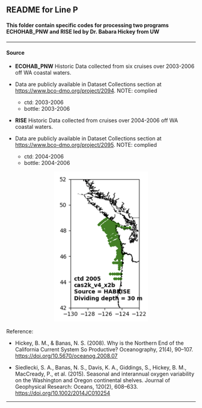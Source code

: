 ## README for Line P

#### This folder contain specific codes for processing two programs ECHOHAB_PNW and RISE led by Dr. Babara Hickey from UW

---

#### Source

- **ECOHAB_PNW** Historic Data collected from six cruises over 2003-2006 off WA coastal waters.
- Data are publicly available in Dataset Collections section at https://www.bco-dmo.org/project/2094. NOTE: complied
  
  - ctd: 2003-2006
  - bottle: 2003-2006

- **RISE** Historic Data collected from cruises over 2004-2006 off WA coastal waters.
- Data are publicly available in Dataset Collections section at https://www.bco-dmo.org/project/2095. NOTE: complied

  - ctd: 2004-2006
  - bottle: 2004-2006  


<p align="center">
  <img src="https://github.com/Zhu-Yifan/LO_user/blob/master/obs/HABRISE/plot/Sampling_station_2015.png" alt="Figure 1. MAP)" width="250" height="400">
</p>


Reference:

- Hickey, B. M., & Banas, N. S. (2008). Why is the Northern End of the California Current System So Productive? Oceanography, 21(4), 90–107. https://doi.org/10.5670/oceanog.2008.07

- Siedlecki, S. A., Banas, N. S., Davis, K. A., Giddings, S., Hickey, B. M., MacCready, P., et al. (2015). Seasonal and interannual oxygen variability on the Washington and Oregon continental shelves. Journal of Geophysical Research: Oceans, 120(2), 608–633. https://doi.org/10.1002/2014JC010254

---

